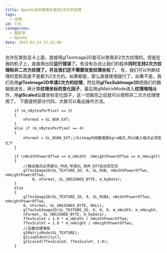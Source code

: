```yaml
---
title: OpenGL如何使用长宽非2次方的纹理
tags:
  - 纹理
id: 719
categories:
  - 图形学
  - OpenGL
date: 2013-03-24 15:52:00
---
```


也许在某些显卡上面，直接用glTexImage2D是可以使用非2次方纹理的。但是在我的机子上，直接用出现**运行错误**了。有没有办法让我们的程序**同时支持2次方纹理和非二次方纹理了，并且我们还不需要改变纹理坐标**了。
有，我们可以判断纹理的宽和高是不是都为2次方的。如果都是，那么直接使用就行了。如果不是，我们先用**glTexImage2D申请2次方的纹理**，然后用**glTexSubImage2D**把我们的数据放进去，再计算**纹理坐标的变化因子**，最后用glMatrixMode进入**纹理堆栈**操作，用**glScaled**设置坐标变化因子，这一切做完之后就可以按照非二次方纹理使用了。
下面提供部分代码，大致可以看出操作方法。
``` stylus
    if (m_nBytesPerPixel == 3)
    {
        nFormat = GL_BGR_EXT;
    }
    else if (m_nBytesPerPixel == 4)
    {
        nFormat = GL_BGRA_EXT;//bitmap内部数据是bgra格式,所以输入格式必须变化下
    }

    if (nWidthPowerOfTwo == m_nWidth  nHeightPowerOfTwo == m_nHeight)
    {
        //输出格式必须是GL_RGB,写成GL_BGR_EXT会出现空白
        glTexImage2D(GL_TEXTURE_2D, 0, GL_RGB, nWidthPowerOfTwo, nHeightPowerOfTwo, 
            0, nFormat, GL_UNSIGNED_BYTE, m_byData);
    }
    else
    {
        glTexImage2D(GL_TEXTURE_2D, 0, GL_RGBA, nWidthPowerOfTwo, nHeightPowerOfTwo,
        0, nFormat, GL_UNSIGNED_BYTE, NULL);
        glTexSubImage2D(GL_TEXTURE_2D, 0, 0, 0, m_nWidth, m_nHeight,
        nFormat, GL_UNSIGNED_BYTE, m_byData);
        fTexScaleX = 1.0 * m_nWidth / nWidthPowerOfTwo;
        fTexScaleY = 1.0 * m_nHeight / nHeightPowerOfTwo;
        //设置纹理堆栈
        glMatrixMode(GL_TEXTURE);
        glLoadIdentity();
        glScaled(fTexScaleX, fTexScaleY, 1.0);
    }
```